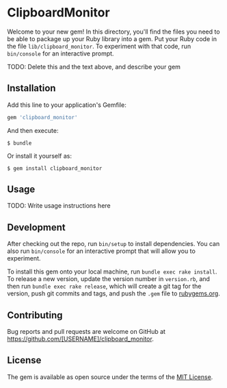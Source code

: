 # ClipboardMonitor

Welcome to your new gem! In this directory, you'll find the files you need to be able to package up your Ruby library into a gem. Put your Ruby code in the file `lib/clipboard_monitor`. To experiment with that code, run `bin/console` for an interactive prompt.

TODO: Delete this and the text above, and describe your gem

## Installation

Add this line to your application's Gemfile:

```ruby
gem 'clipboard_monitor'
```

And then execute:

    $ bundle

Or install it yourself as:

    $ gem install clipboard_monitor

## Usage

TODO: Write usage instructions here

## Development

After checking out the repo, run `bin/setup` to install dependencies. You can also run `bin/console` for an interactive prompt that will allow you to experiment.

To install this gem onto your local machine, run `bundle exec rake install`. To release a new version, update the version number in `version.rb`, and then run `bundle exec rake release`, which will create a git tag for the version, push git commits and tags, and push the `.gem` file to [rubygems.org](https://rubygems.org).

## Contributing

Bug reports and pull requests are welcome on GitHub at https://github.com/[USERNAME]/clipboard_monitor.


## License

The gem is available as open source under the terms of the [MIT License](http://opensource.org/licenses/MIT).

